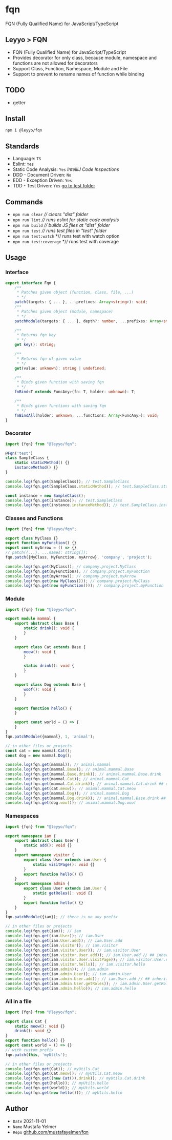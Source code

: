 # fqn
FQN (Fully Qualified Name) for JavaScript/TypeScript

## Leyyo > FQN

- FQN (Fully Qualified Name) for JavaScript/TypeScript
- Provides decorator for only class, because module, namespace and functions are not allowed for decorators
- Support Class, Function, Namespace, Module and File
- Support to prevent to rename names of function while binding

## TODO
- getter

## Install
``npm i @leyyo/fqn``

## Standards
- Language: `TS`
- Eslint: `Yes`
- Static Code Analysis: `Yes` *IntelliJ Code Inspections*
- DDD - Document Driven: `No`
- EDD - Exception Driven: `Yes`
- TDD - Test Driven: `Yes` [go to test folder](./test/)

## Commands
- ``npm run clear`` *// clears "dist" folder*
- ``npm run lint`` *// runs eslint for static code analysis*
- ``npm run build`` *// builds JS files at "dist" folder*
- ``npm run test`` *// runs test files in "test" folder*
- ``npm run test:watch`` *// runs test with watch option
- ``npm run test:coverage`` *// runs test with coverage

## Usage
### Interface
```typescript
export interface Fqn {
    /**
     * Patches given object (function, class, file, ...)
     * */
    patch(targets: { ... }, ...prefixes: Array<string>): void;
    /**
     * Patches given object (module, namespace)
     * */
    patchModule(targets: { ... }, depth?: number, ...prefixes: Array<string>): void;

    /**
     * Returns fqn key
     * */
    get key(): string;

    /**
     * Returns fqn of given value
     * */
    get(value: unknown): string | undefined;

    /**
     * Binds given function with saving fqn
     * */
    fnBind<T extends FuncAny>(fn: T, holder: unknown): T;

    /**
     * Binds given functions with saving fqn
     * */
    fnBindAll(holder: unknown, ...functions: Array<FuncAny>): void;
}

```
### Decorator
```typescript
import {fqn} from "@leyyo/fqn";

@Fqn('test')
class SampleClass {
    static staticMethod() {}
    instanceMethod() {}
}

console.log(fqn.get(SampleClass)); // test.SampleClass
console.log(fqn.get(SampleClass.staticMethod)); // test.SampleClass.staticMethod

const instance = new SampleClass();
console.log(fqn.get(instance)); // test.SampleClass
console.log(fqn.get(instance.instanceMethod)); // test.SampleClass.instanceMethod
```

### Classes and Functions
```typescript
import {fqn} from "@leyyo/fqn";

export class MyClass {}
export function myFunction() {}
export const myArrow = () => {}
// patch({...}, ...names: string[]);
fqn.patch({MyClass, MyFunction, myArrow}, 'company', 'project');

console.log(fqn.get(MyClass)); // company.project.MyClass
console.log(fqn.get(myFunction)); // company.project.myFunction
console.log(fqn.get(myArrow)); // company.project.myArrow
console.log(fqn.get(new MyClass())); // company.project.MyClass
console.log(fqn.get(new myFunction())); // company.project.myFunction
```

### Module
```typescript
import {fqn} from "@leyyo/fqn";

export module mammal {
    export abstract class Base {
        static drink(): void {
        }
    }

    export class Cat extends Base {
        meow(): void {
        }

        static drink(): void {
        }
    }

    export class Dog extends Base {
        woof(): void {
        }
    }

    export function hello() {
    }

    export const world = () => {
    }
}
fqn.patchModule({mammal}, 1, 'animal');

// in other files or projects
const cat = new mammal.Cat();
const dog = new mammal.Dog();

console.log(fqn.get(mammal)); // animal.mammal
console.log(fqn.get(mammal.Base)); // animal.mammal.Base
console.log(fqn.get(mammal.Base.drink)); // animal.mammal.Base.drink
console.log(fqn.get(mammal.Cat)); // animal.mammal.Cat
console.log(fqn.get(mammal.Cat.drink)); // animal.mammal.Cat.drink ## overriden
console.log(fqn.get(cat.meow)); // animal.mammal.Cat.meow
console.log(fqn.get(mammal.Dog)); // animal.mammal.Dog
console.log(fqn.get(mammal.Dog.drink)); // animal.mammal.Base.drink ## inherited
console.log(fqn.get(dog.woof)); // animal.mammal.Dog.woof
```

### Namespaces
```typescript
import {fqn} from "@leyyo/fqn";

export namespace iam {
    export abstract class User {
        static add(): void {}
    }
    export namespace visitor {
        export class User extends iam.User {
            static visitPage(): void {}
        }
        export function hello() {}
    }
    export namespace admin {
        export class User extends iam.User {
            static getRoles(): void {}
        }
        export function hello() {}
    }
}
fqn.patchModule({iam}); // there is no any prefix

// in other files or projects
console.log(fqn.get(iam)); // iam
console.log(fqn.get(iam.User)); // iam.User
console.log(fqn.get(iam.User.add)); // iam.User.add
console.log(fqn.get(iam.visitor)); // iam.visitor
console.log(fqn.get(iam.visitor.User)); // iam.visitor.User
console.log(fqn.get(iam.visitor.User.add)); // iam.User.add // ## inherited
console.log(fqn.get(iam.visitor.User.visitPage)); // iam.visitor.User.visitPage
console.log(fqn.get(iam.visitor.hello)); // iam.visitor.hello
console.log(fqn.get(iam.admin)); // iam.admin
console.log(fqn.get(iam.admin.User)); // iam.admin.User
console.log(fqn.get(iam.admin.User.add)); // iam.User.add // ## inherited
console.log(fqn.get(iam.admin.User.getRoles)); // iam.admin.User.getRoles
console.log(fqn.get(iam.admin.hello)); // iam.admin.hello
```

### All in a file
```typescript
import {fqn} from "@leyyo/fqn";

export class Cat {
    static meow(): void {}
    drink(): void {}
}
export function hello() {}
export const world = () => {}
// with custom prefix
fqn.patch(this, 'myUtils');

// in other files or projects
console.log(fqn.get(Cat)); // myUtils.Cat
console.log(fqn.get(Cat.meow)); // myUtils.Cat.meow
console.log(fqn.get((new Cat()).drink)); // myUtils.Cat.drink
console.log(fqn.get(hello)); // myUtils.hello
console.log(fqn.get(world)); // myUtils.world
console.log(fqn.get(new hello())); // myUtils.hello
```

## Author
- `Date` 2021-11-01
- `Name` Mustafa Yelmer
- `Repo` [github.com/mustafayelmer/fqn](https://github.com/mustafayelmer/fqn)
